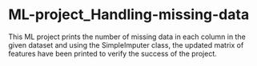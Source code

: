 # ML-project_Handling-missing-data

This ML project prints the number of missing data in each column in the given dataset and using the SimpleImputer class, the updated matrix of features have been printed to verify the success of the project.
